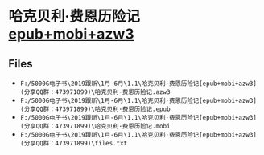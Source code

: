 # 哈克贝利·费恩历险记[epub+mobi+azw3](分享QQ群：473971899)

## Files

- `F:/5000G电子书\2019跟新\1月-6月\1.1\哈克贝利·费恩历险记[epub+mobi+azw3](分享QQ群：473971899)\哈克贝利·费恩历险记.azw3`
- `F:/5000G电子书\2019跟新\1月-6月\1.1\哈克贝利·费恩历险记[epub+mobi+azw3](分享QQ群：473971899)\哈克贝利·费恩历险记.epub`
- `F:/5000G电子书\2019跟新\1月-6月\1.1\哈克贝利·费恩历险记[epub+mobi+azw3](分享QQ群：473971899)\哈克贝利·费恩历险记.mobi`
- `F:/5000G电子书\2019跟新\1月-6月\1.1\哈克贝利·费恩历险记[epub+mobi+azw3](分享QQ群：473971899)\files.txt`
